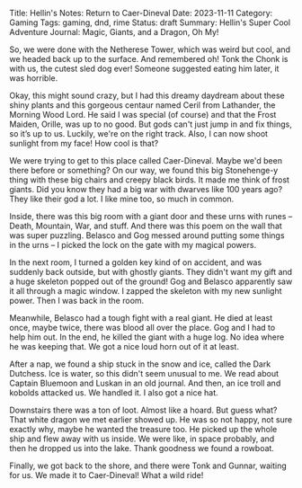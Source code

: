Title: Hellin's Notes: Return to Caer-Dineval
Date: 2023-11-11
Category: Gaming
Tags: gaming, dnd, rime
Status: draft
Summary: Hellin's Super Cool Adventure Journal: Magic, Giants, and a Dragon, Oh My!

So, we were done with the Netherese Tower, which was weird but cool, and
we headed back up to the surface. And remembered oh! Tonk the Chonk is with us,
the cutest sled dog ever! Someone suggested eating him later, it was horrible.

Okay, this might sound crazy, but I had this dreamy daydream about these shiny
plants and this gorgeous centaur named Ceril from Lathander, the Morning Wood
Lord. He said I was special (of course) and that the Frost Maiden, Orille, was
up to no good. But gods can't just jump in and fix things, so it’s up to us.
Luckily, we're on the right track. Also, I can now shoot sunlight from my face!
How cool is that?

We were trying to get to this place called Caer-Dineval. Maybe we'd been there
before or something? On our way, we found this big Stonehenge-y thing with
these big chairs and creepy black birds. It made me think of frost giants. Did
you know they had a big war with dwarves like 100 years ago? They like their
god a lot. I like mine too, so much in common.

Inside, there was this big room with a giant door and these urns with runes –
Death, Mountain, War, and stuff. And there was this poem on the wall that was
super puzzling. Belasco and Gog messed around putting some things in the urns –
I picked the lock on the gate with my magical powers.

In the next room, I turned a golden key kind of on accident, and was suddenly
back outside, but with ghostly giants. They didn't want my gift and a huge
skeleton popped out of the ground! Gog and Belasco apparently saw it all
through a magic window. I zapped the skeleton with my new sunlight power. Then
I was back in the room.

Meanwhile, Belasco had a tough fight with a real giant. He died at least once,
maybe twice, there was blood all over the place. Gog and I had to help him out.
In the end, he killed the giant with a huge log. No idea where he was keeping
that. We got a nice loud horn out of it at least.

After a nap, we found a ship stuck in the snow and ice, called the Dark
Dutchess. Ice is water, so this didn't seem unusual to me. We read about
Captain Bluemoon and Luskan in an old journal. And then, an ice troll and
kobolds attacked us. We handled it. I also got a nice hat.

Downstairs there was a ton of loot. Almost like a hoard. But guess what? That
white dragon we met earlier showed up. He was so not happy, not sure exactly
why, maybe he wanted the treasure too. He picked up the whole ship and flew
away with us inside. We were like, in space probably, and then he dropped us
into the lake. Thank goodness we found a rowboat.

Finally, we got back to the shore, and there were Tonk and Gunnar, waiting for
us. We made it to Caer-Dineval! What a wild ride!
